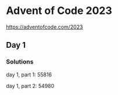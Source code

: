 # Advent of Code 2023

<https://adventofcode.com/2023>

## Day 1

### Solutions

day 1, part 1: 55816

day 1, part 2: 54980

